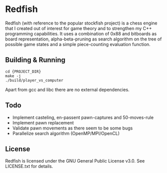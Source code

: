 # Redfish #

Redfish (with reference to the popular stockfish project) is a chess engine that I created out of interest for game theory and to strengthen my C++ programming capabilities. It uses a combination of 0x88 and bitboards as board representation, alpha-beta-pruning as search algorithm on the tree of possible game states and a simple piece-counting evaluation function.

## Building & Running ##

```
cd {PROJECT_DIR}
make -j
./build/player_vs_computer
```

Apart from gcc and libc there are no external dependencies.

## Todo ##

- Implement casteling, en-passent pawn-captures and 50-moves-rule
- Implement pawn replacement
- Validate pawn movements as there seem to be some bugs
- Parallelize search algorithm (OpenMP/MPI/OpenCL)

## License ##

Redfish is licensed under the GNU General Public License v3.0. See LICENSE.txt for details.